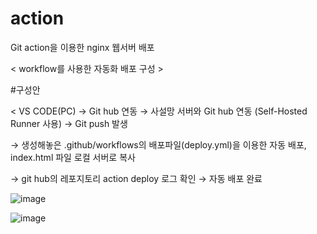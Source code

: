 # action
Git action을 이용한 nginx 웹서버 배포

< workflow를 사용한 자동화 배포 구성 > 

#구성안 

< VS CODE(PC) → Git hub 연동 → 사설망 서버와 Git hub 연동 (Self-Hosted Runner 사용) → Git push 발생 

→ 생성해놓은 .github/workflows의 배포파일(deploy.yml)을 이용한 자동 배포, index.html 파일 로컬 서버로 복사 

→ git hub의 레포지토리 action deploy 로그 확인 → 자동 배포 완료


![image](https://github.com/user-attachments/assets/0d958694-5a10-4711-a66c-8d7216b3550d)


![image](https://github.com/user-attachments/assets/ef685165-e2ea-4dd8-83e4-eabba9deae90)
